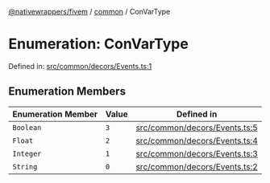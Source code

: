 [@nativewrappers/fivem](../../README.md) / [common](../README.md) / ConVarType

# Enumeration: ConVarType

Defined in: [src/common/decors/Events.ts:1](https://github.com/nativewrappers/fivem/blob/b9a4f02a0f902a29cccc3c350b3c8379abeb4a1b/src/common/decors/Events.ts#L1)

## Enumeration Members

| Enumeration Member | Value | Defined in |
| ------ | ------ | ------ |
| <a id="boolean"></a> `Boolean` | `3` | [src/common/decors/Events.ts:5](https://github.com/nativewrappers/fivem/blob/b9a4f02a0f902a29cccc3c350b3c8379abeb4a1b/src/common/decors/Events.ts#L5) |
| <a id="float"></a> `Float` | `2` | [src/common/decors/Events.ts:4](https://github.com/nativewrappers/fivem/blob/b9a4f02a0f902a29cccc3c350b3c8379abeb4a1b/src/common/decors/Events.ts#L4) |
| <a id="integer"></a> `Integer` | `1` | [src/common/decors/Events.ts:3](https://github.com/nativewrappers/fivem/blob/b9a4f02a0f902a29cccc3c350b3c8379abeb4a1b/src/common/decors/Events.ts#L3) |
| <a id="string"></a> `String` | `0` | [src/common/decors/Events.ts:2](https://github.com/nativewrappers/fivem/blob/b9a4f02a0f902a29cccc3c350b3c8379abeb4a1b/src/common/decors/Events.ts#L2) |
